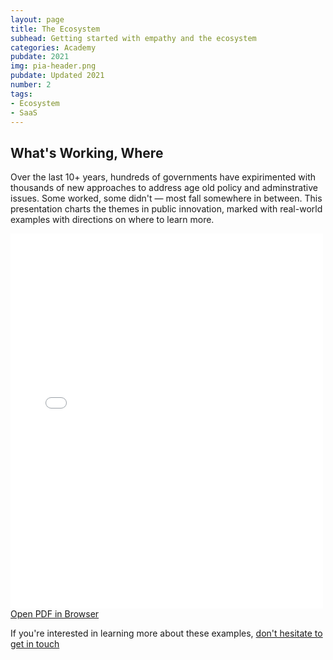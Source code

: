```yaml
---
layout: page
title: The Ecosystem
subhead: Getting started with empathy and the ecosystem 
categories: Academy
pubdate: 2021
img: pia-header.png
pubdate: Updated 2021
number: 2
tags: 
- Ecosystem
- SaaS
---
```

## What's Working, Where

Over the last 10+ years, hundreds of governments have expirimented with thousands of new approaches to address age old policy and adminstrative issues. Some worked, some didn't — most fall somewhere in between. This presentation charts the themes in public innovation, marked with real-world examples with directions on where to learn more.

<div class="container-iframe">
<iframe id="pdf-js-viewer" src="{{site.url}}/decks/web/viewer.html?file={{site.url}}/decks/lectures/CAPP2.pdf" title="webviewer" frameborder="0" width="500" height="600" class="responsive-iframe"></iframe>
</div>
<a href="{{site.url}}/decks/web/viewer.html?file={{site.url}}/decks/lectures/CAPP2.pdf">Open PDF in Browser</a>

If you're interested in learning more about these examples, <a href="mailto:abhi.nemani@gmail.com">don't hesitate to get in touch</a>